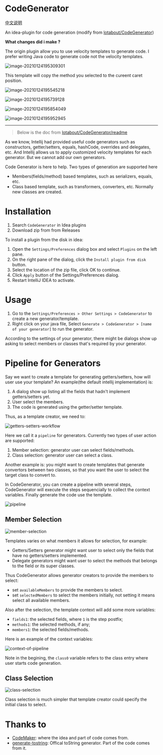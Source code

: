 # CodeGenerator

[中文说明](./doc/readme-zh.md)

An idea-plugin for code generation (modify from [lotabout/CodeGenerator](https://github.com/lotabout/CodeGenerator))

**What changes did i make ?**

The origin plugin allow you to use velocity templates to generate code. I prefer writing Java code to generate code not the velocity templates.

![image-20210124195309301](./doc/pictures/example.png)

This template will copy the method you selected to the cureent caret position.

![image-20210124195545218](./doc/pictures/example1.png)

![image-20210124195739128](./doc/pictures/example2.png)

![image-20210124195854049](./doc/pictures/example3.png)

![image-20210124195952945](./doc/pictures/example4.png)



---

> Below is the doc from [lotabout/CodeGenerator/readme](https://github.com/lotabout/CodeGenerator)

As we know, Intellij had provided useful code generators such as constructors,
getter/setters, equals, hashCode, overrides and delegates, etc. And Intellij
allows us to apply customized velocity templates for each generator. But we
cannot add our own generators.

Code Generator is here to help. Two types of generation are supported here
- Members(fields/method) based templates, such as serializers, equals, etc.
- Class based template, such as transformers, converters, etc. Normally new classes are created.

# Installation

1. Search `CodeGenerator` in Idea plugins
2. Download zip from from Releases

To install a plugin from the disk in idea:

1. Open the `Settings/Preferences` dialog box and select `Plugins` on the left pane.
2. On the right pane of the dialog, click the `Install plugin from disk` button.
3. Select the location of the zip file, click OK to continue.
4. Click `Apply` button of the Settings/Preferences dialog.
5. Restart IntelliJ IDEA to activate.

# Usage

1. Go to the `Settings/Preferences > Other Settings > CodeGenerator` to
   create a new generator/template.
2. Right click on your java file, Select `Generate > CodeGenerator > [name of
   your generator]` to run the generator.

According to the settings of your generator, there might be dialogs show up
asking to select members or classes that's required by your generator.

# Pipeline for Generators

Say we want to create a template for generating getters/setters, how will user
use your template? An example(the default intellij implementation) is:

1. A dialog show up listing all the fields that hadn't implement
   getters/setters yet.
2. User select the members.
3. The code is generated using the getter/setter template.

Thus, as a template creator, we need to:

![getters-setters-workflow](https://user-images.githubusercontent.com/1527040/31721488-23332b7a-b3df-11e7-883f-cac8e2be45a5.png)

Here we call it a `pipeline` for generators. Currently two types of user
action are supported:

1. Member selection: generator user can select fields/methods.
2. Class selection: generator user can select a class.

Another example is: you might want to create templates that generate
convertors between two classes, so that you want the user to select the target
class to convert to.

In CodeGenerator, you can create a pipeline with several steps, CodeGenerator
will execute the steps sequencially to collect the context variables. Finally
generate the code use the template.

![pipeline](https://user-images.githubusercontent.com/1527040/31721412-e9efcc38-b3de-11e7-99cd-44e3dd37b947.png)

## Member Selection

![member-selection](https://user-images.githubusercontent.com/1527040/31722083-c48779e4-b3e0-11e7-8441-a53a1b76de5d.png)

Templates varies on what members it allows for selection, for example:

- Getters/Setters generator might want user to select only the fields that
    have no getters/setters implemented.
- Delegate generators might want user to select the methods that belongs to
    the field or its super classes.

Thus CodeGenerator allows generator creators to provide the members to select:

- set `availableMembers` to provide the members to select.
- set `selectedMembers` to select the members initially, not setting it means
    select all available members.

Also after the selection, the template context will add some more variables:

- `fields1`: the selected fields, where `1` is the step postfix;
- `methods1`: the selected methods, if any;
- `members1`: the selected fields/methods.

Here is an example of the context variables:

![context-of-pipeline](https://user-images.githubusercontent.com/1527040/31721898-3629df8e-b3e0-11e7-8ac2-ca75680356cd.png)

Note in the begining, the `class0` variable refers to the class entry where
user starts code generation.

## Class Selection

![class-selection](https://user-images.githubusercontent.com/1527040/31723071-77492986-b3e3-11e7-8408-3735957fa8d9.png)

Class selection is much simpler that template creator could specify the
initial class to select.

# Thanks to
- [CodeMaker](https://raw.githubusercontent.com/x-hansong/CodeMaker): where
    the idea and part of code comes from.
- [generate-tostring](https://github.com/JetBrains/intellij-community/tree/master/plugins/generate-tostring):
  Offical toString generator. Part of the code comes from it.

